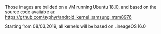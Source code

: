 Those images are builded on a VM running Ubuntu 18.10, and based on the source code available at: https://github.com/syphyr/android_kernel_samsung_msm8976

Starting from 08/03/2019, all kernels will be based on LineageOS 16.0
